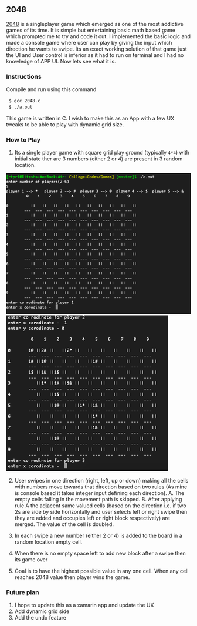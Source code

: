 ## 2048

[2048](https://play.google.com/store/apps/details?id=com.androbaby.original2048&hl=en_IN&gl=US) is a singleplayer game which emerged as one of the most addictive games of its time. It is simple but entertaining basic math based game which prompted me to try and code it out. I implemented the basic logic and made a console game where user can play by giving the input which direction he wants to swipe. Its an exact working solution of that game just the UI and User control is inferior as it had to run on terminal and I had no knowledge of APP UI. Now lets see what it is.

### Instructions

Compile and run using this command

```bash
 $ gcc 2048.c
 $ ./a.out
 ```
This game is written in C. I wish to make this as an App with a few UX tweaks to be able to play with dynamic grid size.

### How to Play

1. Its a single player game with square grid play ground (typically `4*4`) with initial state ther are 3 numbers (either 2 or 4) are present in 3 random location.

![Screenshot 1](https://github.com/riteshpzs12/ChainReaction/blob/main/images/chainreaction1.png) ![Screenshot 2](https://github.com/riteshpzs12/ChainReaction/blob/main/images/chainreaction2.png) 

2. User swipes in one direction (right, left, up or down) making all the cells with numbers move towards that direction based on two rules (As mine is console based it takes integer input defining each direction).
  A. The empty cells falling in the movement path is skipped.
  B. After applying rule A the adjacent same valued cells (based on the direction i.e. if two 2s are side by side horizontally and user selects left or right swipe then they are added and occupies left or right block respectively) are merged. The value of the cell is doubled.
  
3. In each swipe a new number (either 2 or 4) is added to the board in a random location empty cell.

4. When there is no empty space left to add new block after a swipe then its game over

5. Goal is to have the highest possible value in any one cell. When any cell reaches 2048 value then player wins the game.

### Future plan

1. I hope to update this as a xamarin app and update the UX
2. Add dynamic grid side
3. Add the undo feature

